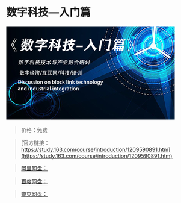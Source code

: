 # 数字科技—入门篇

![img](../../../assets/study163/free/e9aa5e25c98a4ba29fcafde187db8002.jpg)

> 价格：免费

> [官方链接：https://study.163.com/course/introduction/1209590891.htm](https://study.163.com/course/introduction/1209590891.htm)

> [阿里网盘：]()

> [百度网盘：]()

> [夸克网盘：]()
